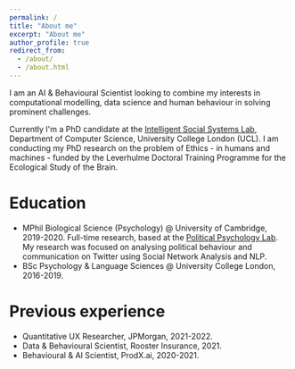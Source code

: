 ```yaml
---
permalink: /
title: "About me"
excerpt: "About me"
author_profile: true
redirect_from: 
  - /about/
  - /about.html
---
```


I am an AI & Behavioural Scientist looking to combine my interests in computational modelling, data science and human behaviour in solving prominent challenges. 

Currently I'm a PhD candidate at the [Intelligent Social Systems Lab](https://www.mircomusolesi.org/lab/), Department of Computer Science, University College London (UCL). I am conducting my PhD research on the problem of Ethics - in humans and machines - funded by the Leverhulme Doctoral Training Programme for the Ecological Study of the Brain. 


Education
======
- MPhil Biological Science (Psychology) @ University of Cambridge, 2019-2020. Full-time research, based at the [Political Psychology Lab](https://www.psychol.cam.ac.uk/polpsych). My research was focused on analysing political behaviour and communication on Twitter using Social Network Analysis and NLP.
- BSc Psychology & Language Sciences @ University College London, 2016-2019.



Previous experience
======
- Quantitative UX Researcher, JPMorgan, 2021-2022.
- Data & Behavioural Scientist, Rooster Insurance, 2021.
- Behavioural & AI Scientist, ProdX.ai, 2020-2021.



